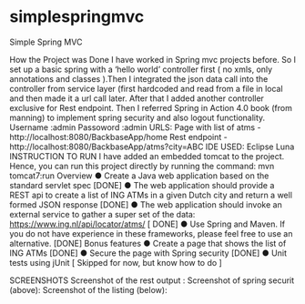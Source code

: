 # simplespringmvc
Simple Spring MVC

 How the Project was Done
I have worked in Spring mvc projects before. So I set up a basic spring with a ‘hello world’ controller first ( no xmls, only annotations and classes ).Then I integrated the json data call into the controller from service layer (first hardcoded and read from a file in local and then made it a url call later. After that I added another controller exclusive for Rest endpoint.
Then I referred  Spring in Action 4.0  book (from manning) to implement spring security and also logout functionality.
Username :admin Passoword :admin
URLS:
Page with list of atms -  http://localhost:8080/BackbaseApp/home Rest endpoint - http://localhost:8080/BackbaseApp/atms?city=ABC
IDE USED:  Eclipse Luna
INSTRUCTION TO RUN
I have added an embedded tomcat to the project. Hence, you can run this project directly by running the command:
mvn tomcat7:run
Overview
● Create a Java web application based on the standard servlet spec   [DONE]
● The web application should provide a REST api to create a list of ING ATMs in a given Dutch city and return a well formed JSON response  [DONE]
● The web application should invoke an external service to gather a super set of the data: https://www.ing.nl/api/locator/atms/  [  DONE]
● Use Spring and Maven. If you do not have experience in these frameworks, please feel free to use an alternative. [DONE]
Bonus features
● Create a page that shows the list of ING ATMs  [DONE]
● Secure the page with Spring security  [DONE]
● Unit tests using jUnit [ Skipped for now, but know how to do ]
    
 SCREENSHOTS Screenshot of the rest output :
  Screenshot of spring securit (above): Screenshot of the listing (below):
  
